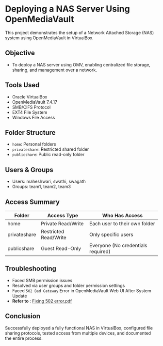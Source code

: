 # Deploying a NAS Server Using OpenMediaVault
This project demonstrates the setup of a Network Attached Storage (NAS) system using OpenMediaVault in VirtualBox.

## Objective
- To deploy a NAS server using OMV, enabling centralized file storage, sharing, and management over a network.

## Tools Used
- Oracle VirtualBox
- OpenMediaVault 7.4.17
- SMB/CIFS Protocol
- EXT4 File System
- Windows File Access

## Folder Structure

- `home`: Personal folders
- `privateshare`: Restricted shared folder
- `publicshare`: Public read-only folder

## Users & Groups
- Users: maheshwari, swathi, swagath
- Groups: team1, team2, team3

## Access Summary
| Folder       | Access Type             | Who Has Access                         |
|--------------|-------------------------|----------------------------------------|
| home         | Private Read/Write      | Each user to their own folder          |
| privateshare | Restricted Read/Write   | Only specific users                    |
| publicshare  | Guest Read-Only         | Everyone     (No credentials required) |       


## Troubleshooting
- Faced SMB permission issues
- Resolved via user groups and folder permission settings
- Faced `502 Bad Gateway` Error in OpenMediaVault Web UI After System Update
- **Refer to** : [Fixing 502 error.pdf](./Fixing%20505%20error.pdf)


## Conclusion
Successfully deployed a fully functional NAS in VirtualBox, configured file sharing protocols, tested access from multiple devices, and documented the entire process.
